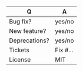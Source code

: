 | Q             | A
| ------------- | ---
| Bug fix?      | yes/no <!-- please update CHANGELOG.md file -->
| New feature?  | yes/no <!-- please update CHANGELOG.md file -->
| Deprecations? | yes/no
| Tickets       | Fix #... <!-- prefix each issue number with "Fix #", no need to create an issue if none exist, explain below instead -->
| License       | MIT
<!--
Replace this notice by a short README for your feature/bugfix.
This will help reviewers and should be a good start for the documentation.

Additionally:
 - Always add tests and ensure they pass.
 - Never break backward compatibility (see https://symfony.com/bc).
-->
